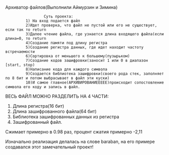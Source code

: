 Архиватор файлов(Выполнили Аймурзин и Зимина)
 
                     Суть проекта:
             1) На вход подается файл
             2)Идет проверка, что файл не пустой или его не существует, если так то return
             3)Далее чтение файла, где узнается длина входящего файла(если длина=0, то return
             4)Создание памяти под длину регистра
             5)Создание регистра данных, где идет находит частоту встречаемости
             6)Сортировка от меньшего к большему(пузырьком)
             7)Создание кодов зашифровки(заносит 1 или 0 в диапазон [start, stop)
             8)Написание кода для каждого символа
             9)Создается библиотека зашифровки(своего рода стек, заполняет по 8 бит и потом выбрасывает в файл эти куски)
             10)И самое главное(АРХИВИРОВАНИЕЕЕЕЕ)происходит сопостовление символа его коду и запись в файл.
             
             
 ВЕСЬ ФАЙЛ МОЖНО РАЗДЕЛИТЬ НА 4 ЧАСТИ:
 1. Длина регистра(16 бит)
 2. Длина зашифрованного файла(64 бит)
 3. Библиотека зашифрованных данных из регистра
 4. Зашифрованный файл.
            
Сжимает примерно в 0.98 раз, процент сжатия примерно -2,11



Изначально реализация делалась на слове baraban, на его примере создавался этот замечательный проект!
